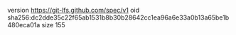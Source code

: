 version https://git-lfs.github.com/spec/v1
oid sha256:dc2dde35c22f65ab1531b8b30b28642cc1ea96a6e33a0b13a65be1b480eca01a
size 155
